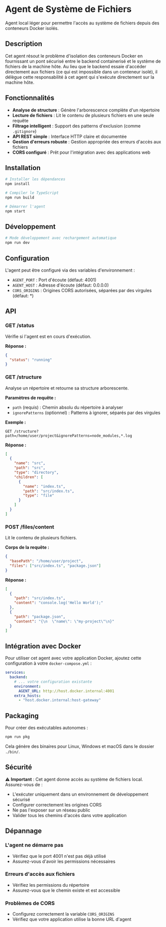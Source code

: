 # Agent de Système de Fichiers

Agent local léger pour permettre l'accès au système de fichiers depuis des conteneurs Docker isolés.

## Description

Cet agent résout le problème d'isolation des conteneurs Docker en fournissant un pont sécurisé entre le backend containerisé et le système de fichiers de la machine hôte. Au lieu que le backend essaie d'accéder directement aux fichiers (ce qui est impossible dans un conteneur isolé), il délègue cette responsabilité à cet agent qui s'exécute directement sur la machine hôte.

## Fonctionnalités

- **Analyse de structure** : Génère l'arborescence complète d'un répertoire
- **Lecture de fichiers** : Lit le contenu de plusieurs fichiers en une seule requête
- **Filtrage intelligent** : Support des patterns d'exclusion (comme `.gitignore`)
- **API REST simple** : Interface HTTP claire et documentée
- **Gestion d'erreurs robuste** : Gestion appropriée des erreurs d'accès aux fichiers
- **CORS configuré** : Prêt pour l'intégration avec des applications web

## Installation

```bash
# Installer les dépendances
npm install

# Compiler le TypeScript
npm run build

# Démarrer l'agent
npm start
```

## Développement

```bash
# Mode développement avec rechargement automatique
npm run dev
```

## Configuration

L'agent peut être configuré via des variables d'environnement :

- `AGENT_PORT` : Port d'écoute (défaut: 4001)
- `AGENT_HOST` : Adresse d'écoute (défaut: 0.0.0.0)
- `CORS_ORIGINS` : Origines CORS autorisées, séparées par des virgules (défaut: *)

## API

### GET /status
Vérifie si l'agent est en cours d'exécution.

**Réponse :**
```json
{
  "status": "running"
}
```

### GET /structure
Analyse un répertoire et retourne sa structure arborescente.

**Paramètres de requête :**
- `path` (requis) : Chemin absolu du répertoire à analyser
- `ignorePatterns` (optionnel) : Patterns à ignorer, séparés par des virgules

**Exemple :**
```
GET /structure?path=/home/user/project&ignorePatterns=node_modules,*.log
```

**Réponse :**
```json
[
  {
    "name": "src",
    "path": "src",
    "type": "directory",
    "children": [
      {
        "name": "index.ts",
        "path": "src/index.ts",
        "type": "file"
      }
    ]
  }
]
```

### POST /files/content
Lit le contenu de plusieurs fichiers.

**Corps de la requête :**
```json
{
  "basePath": "/home/user/project",
  "files": ["src/index.ts", "package.json"]
}
```

**Réponse :**
```json
[
  {
    "path": "src/index.ts",
    "content": "console.log('Hello World');"
  },
  {
    "path": "package.json",
    "content": "{\n  \"name\": \"my-project\"\n}"
  }
]
```

## Intégration avec Docker

Pour utiliser cet agent avec votre application Docker, ajoutez cette configuration à votre `docker-compose.yml` :

```yaml
services:
  backend:
    # ... votre configuration existante
    environment:
      AGENT_URL: http://host.docker.internal:4001
    extra_hosts:
      - "host.docker.internal:host-gateway"
```

## Packaging

Pour créer des exécutables autonomes :

```bash
npm run pkg
```

Cela génère des binaires pour Linux, Windows et macOS dans le dossier `./bin/`.

## Sécurité

⚠️ **Important** : Cet agent donne accès au système de fichiers local. Assurez-vous de :
- L'exécuter uniquement dans un environnement de développement sécurisé
- Configurer correctement les origines CORS
- Ne pas l'exposer sur un réseau public
- Valider tous les chemins d'accès dans votre application

## Dépannage

### L'agent ne démarre pas
- Vérifiez que le port 4001 n'est pas déjà utilisé
- Assurez-vous d'avoir les permissions nécessaires

### Erreurs d'accès aux fichiers
- Vérifiez les permissions du répertoire
- Assurez-vous que le chemin existe et est accessible

### Problèmes de CORS
- Configurez correctement la variable `CORS_ORIGINS`
- Vérifiez que votre application utilise la bonne URL d'agent